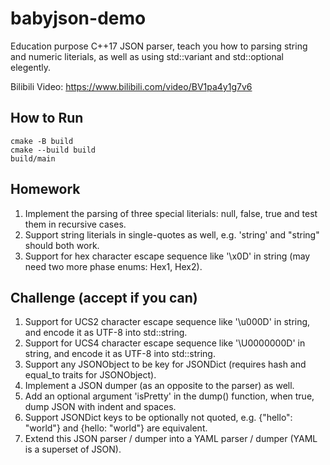 # babyjson-demo

Education purpose C++17 JSON parser, teach you how to parsing string and numeric literials, as well as using std::variant and std::optional elegently.

Bilibili Video: https://www.bilibili.com/video/BV1pa4y1g7v6

## How to Run

```
cmake -B build
cmake --build build
build/main
```

## Homework

1. Implement the parsing of three special literials: null, false, true and test them in recursive cases.
2. Support string literials in single-quotes as well, e.g. 'string' and "string" should both work.
3. Support for hex character escape sequence like '\x0D' in string (may need two more phase enums: Hex1, Hex2).

## Challenge (accept if you can)

1. Support for UCS2 character escape sequence like '\u000D' in string, and encode it as UTF-8 into std::string.
2. Support for UCS4 character escape sequence like '\U0000000D' in string, and encode it as UTF-8 into std::string.
3. Support any JSONObject to be key for JSONDict (requires hash and equal_to traits for JSONObject).
4. Implement a JSON dumper (as an opposite to the parser) as well.
5. Add an optional argument 'isPretty' in the dump() function, when true, dump JSON with indent and spaces.
6. Support JSONDict keys to be optionally not quoted, e.g. {"hello": "world"} and {hello: "world"} are equivalent.
7. Extend this JSON parser / dumper into a YAML parser / dumper (YAML is a superset of JSON).
